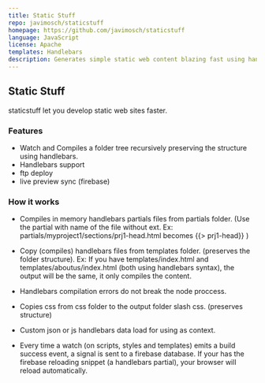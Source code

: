 ```yaml
---
title: Static Stuff
repo: javimosch/staticstuff
homepage: https://github.com/javimosch/staticstuff
language: JavaScript
license: Apache
templates: Handlebars
description: Generates simple static web content blazing fast using handlebars templates.
---
```


## Static Stuff

staticstuff let you develop static web sites faster.

### Features

 - Watch and Compiles a folder tree recursively preserving the structure using handlebars.
 - Handlebars support
 - ftp deploy
 - live preview sync (firebase)

### How it works

 - Compiles in memory handlebars partials files from partials folder. (Use the partial with name of the file without ext. Ex: partials/myproject1/sections/prj1-head.html becomes {{> prj1-head}} )

 - Copy (compiles) handlebars files from templates folder. (preserves the folder structure). Ex: If you have templates/index.html and templates/aboutus/index.html (both using handlebars syntax), the output will be the same, it only compiles the content.

 - Handlebars compilation errors do not break the node proccess.

 - Copies css from css folder to the output folder slash css. (preserves structure)

 - Custom json or js handlebars data load for using as context.

 - Every time a watch (on scripts, styles and templates) emits a build success event, a signal is sent to a firebase database. If your has the firebase reloading snippet (a handlebars partial), your browser will reload automatically.
